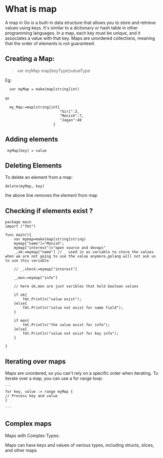 # What is map

A map in Go is a built-in data structure that allows you to store and retrieve values using keys. It's similar to a dictionary or hash table in other programming languages. In a map, each key must be unique, and it associates a value with that key. Maps are unordered collections, meaning that the order of elements is not guaranteed.

## Creating a Map:

> var myMap map[keyType]valueType

Eg:
  
  ```
    var myMap = make(map[string]int)

```
  or
  
  
  ```
    my_Map:=map[string]int{
                           "Giri":3,
                           "Monish":7,
                           "Jagan":48
                        }
  ```
 
## Adding elements

```
 myMap[key] = value
 ```
  
  
## Deleting Elements



To delete an element from a map:

```
delete(myMap, key)
```
 the above line removes the element from map
 
## Checking if elements exist ?

```
package main
import ("fmt")

func main(){
	var mymap=make(map[string]string)
	mymap["name"]="Monish";
	mymap["interest"]="open source and devops"
	_,ok:=mymap["name"] // _ used in as variable to store the values when we are not going to use the value anymore,golang will not ask us to use this variable
	
	// _,check:=mymap["interest"]

	_,mon:=mymap["info"] 

	// here ok,mon are just varibles that hold boolean values 

	if ok{
		fmt.Println("value exist");
	}else{
		fmt.Println("value not exist for name field");
	}

	if mon{
		fmt.Println("the value exist for info");
	}else{
		fmt.Println("value not exist for key info");
	}

}
```


## Iterating over maps
  
   Maps are unordered, so you can't rely on a specific order when iterating. To iterate over a map, you can use a for range loop:
   
    ```
    for key, value := range myMap {
    // Process key and value
    }

	```
	
## Complex maps

  Maps with Complex Types:
  
   Maps can have keys and values of various types, including structs, slices, and other maps